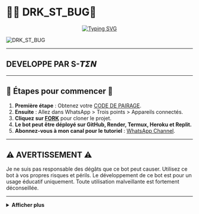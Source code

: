 # 👨‍💻 DRK_ST_BUG👾
<p align="center">
  <a href="https://git.io/typing-svg">
    <img src="https://readme-typing-svg.demolab.com?font=EB+Garamond&weight=800&size=28&duration=4000&pause=1000&random=false&width=435&lines=+:DRK_ST_BUG;WHATSAPP+CRASH+x+BUG+BOT;DEVELOPPER+PAR+𝙎-𝙏𝞢𝞜" alt="Typing SVG" />
  </a>
</p>

![DRK_ST_BUG](https://telegra.ph/file/e6a6d6fe8675c96a3bcb8.jpg)

---

## DEVELOPPE PAR S-𝙏𝞢𝞜

---

## 🚀 Étapes pour commencer 🚀

1. **Première étape** : Obtenez votre [CODE DE PAIRAGE](https://drk-ses.onrender.com).
2. **Ensuite** : Allez dans WhatsApp > Trois points > Appareils connectés.
3. **Cliquez sur [FORK](https://github.com/DRK-S-TEN/DRK_ST_BUG1/fork)** pour cloner le projet.
4. **Le bot peut être déployé sur GitHub, Render, Termux, Heroku et Replit.**
5. **Abonnez-vous à mon canal pour le tutoriel** : [WhatsApp Channel](https://whatsapp.com/channel/0029Vakp0UnICVfe3I2Fe72w).

---

## ⚠️ AVERTISSEMENT ⚠️

Je ne suis pas responsable des dégâts que ce bot peut causer. Utilisez ce bot à vos propres risques et périls. Le développement de ce bot est pour un usage éducatif uniquement. Toute utilisation malveillante est fortement déconseillée.

---

<details>
  <summary><strong>Afficher plus</strong></summary>

## 💀 DRK_ST_TECH 🤖
INSPIRÉ DE VENOM,TOGE ECT...
<video src="https://telegra.ph/file/e78bd6952fd572b9d281a.mp4" controls></video>

---

## Développeur 💀

<a href="https://github.com/DRK-S-TEN">
  <img src="https://github.com/DRK-S-TEN.png" width="200" height="200" alt="DRK-S-TEN"/>
</a>
<p align="center"><strong>DRK-S-TEN</strong></p>

---

## Contributeurs 🤝

<a href="https://github.com/toge012345">
  <img src="https://github.com/toge012345.png" width="200" height="200" alt="toge012345"/>
</a>
<p align="center"><strong>toge012345</strong></p>

<a href="https://github.com/DRK-st">
  <img src="https://github.com/DRK-st.png" width="200" height="200" alt="DRK-st"/>
</a>
<p align="center"><strong>DRK-st</strong></p>

---

## Déploiement sur...
- ![Render](https://example.com/logo-render.png) Render
- ![Termux](https://example.com/logo-termux.png) Termux
- ![GitHub](https://example.com/logo-github.png) GitHub

---

## Déploiement Termux

### Pour Termux/Ssh/Ubuntu
```bash
apt update
apt upgrade
pkg update && pkg upgrade
pkg install bash
pkg install libwebp
pkg install git -y
pkg install nodejs -y 
pkg install ffmpeg -y 
pkg install wget
pkg install imagemagick -y
git clone https://github.com/DRK-S-TEN/DRK_ST_BUG1
cd ....
yarn install
npm start
